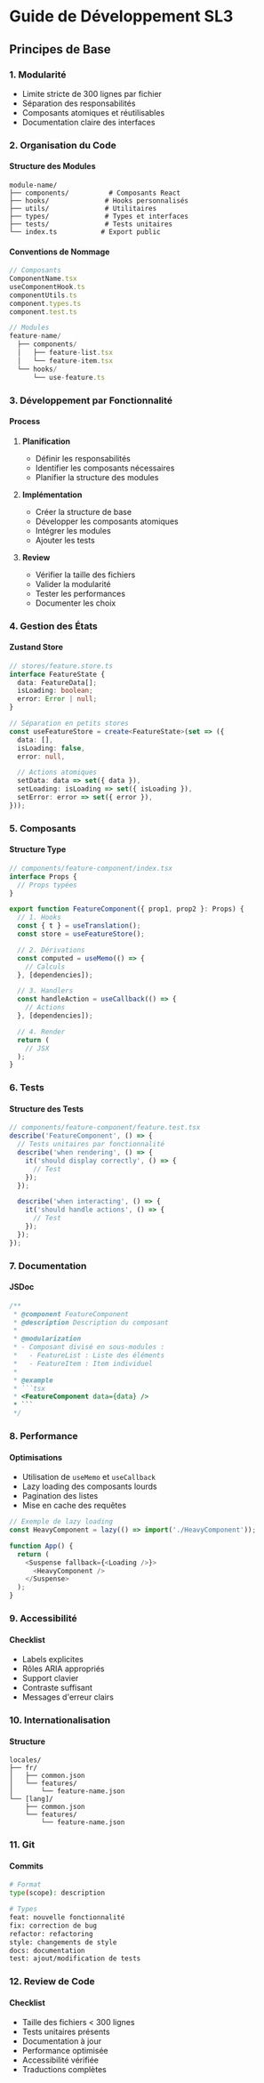 # Guide de Développement SL3

## Principes de Base

### 1. Modularité

- Limite stricte de 300 lignes par fichier
- Séparation des responsabilités
- Composants atomiques et réutilisables
- Documentation claire des interfaces

### 2. Organisation du Code

#### Structure des Modules

```
module-name/
├── components/          # Composants React
├── hooks/              # Hooks personnalisés
├── utils/              # Utilitaires
├── types/              # Types et interfaces
├── tests/              # Tests unitaires
└── index.ts           # Export public
```

#### Conventions de Nommage

```typescript
// Composants
ComponentName.tsx
useComponentHook.ts
componentUtils.ts
component.types.ts
component.test.ts

// Modules
feature-name/
  ├── components/
  │   ├── feature-list.tsx
  │   └── feature-item.tsx
  └── hooks/
      └── use-feature.ts
```

### 3. Développement par Fonctionnalité

#### Process

1. **Planification**

   - Définir les responsabilités
   - Identifier les composants nécessaires
   - Planifier la structure des modules

2. **Implémentation**

   - Créer la structure de base
   - Développer les composants atomiques
   - Intégrer les modules
   - Ajouter les tests

3. **Review**
   - Vérifier la taille des fichiers
   - Valider la modularité
   - Tester les performances
   - Documenter les choix

### 4. Gestion des États

#### Zustand Store

```typescript
// stores/feature.store.ts
interface FeatureState {
  data: FeatureData[];
  isLoading: boolean;
  error: Error | null;
}

// Séparation en petits stores
const useFeatureStore = create<FeatureState>(set => ({
  data: [],
  isLoading: false,
  error: null,

  // Actions atomiques
  setData: data => set({ data }),
  setLoading: isLoading => set({ isLoading }),
  setError: error => set({ error }),
}));
```

### 5. Composants

#### Structure Type

```typescript
// components/feature-component/index.tsx
interface Props {
  // Props typées
}

export function FeatureComponent({ prop1, prop2 }: Props) {
  // 1. Hooks
  const { t } = useTranslation();
  const store = useFeatureStore();

  // 2. Dérivations
  const computed = useMemo(() => {
    // Calculs
  }, [dependencies]);

  // 3. Handlers
  const handleAction = useCallback(() => {
    // Actions
  }, [dependencies]);

  // 4. Render
  return (
    // JSX
  );
}
```

### 6. Tests

#### Structure des Tests

```typescript
// components/feature-component/feature.test.tsx
describe('FeatureComponent', () => {
  // Tests unitaires par fonctionnalité
  describe('when rendering', () => {
    it('should display correctly', () => {
      // Test
    });
  });

  describe('when interacting', () => {
    it('should handle actions', () => {
      // Test
    });
  });
});
```

### 7. Documentation

#### JSDoc

````typescript
/**
 * @component FeatureComponent
 * @description Description du composant
 *
 * @modularization
 * - Composant divisé en sous-modules :
 *   - FeatureList : Liste des éléments
 *   - FeatureItem : Item individuel
 *
 * @example
 * ```tsx
 * <FeatureComponent data={data} />
 * ```
 */
````

### 8. Performance

#### Optimisations

- Utilisation de `useMemo` et `useCallback`
- Lazy loading des composants lourds
- Pagination des listes
- Mise en cache des requêtes

```typescript
// Exemple de lazy loading
const HeavyComponent = lazy(() => import('./HeavyComponent'));

function App() {
  return (
    <Suspense fallback={<Loading />}>
      <HeavyComponent />
    </Suspense>
  );
}
```

### 9. Accessibilité

#### Checklist

- Labels explicites
- Rôles ARIA appropriés
- Support clavier
- Contraste suffisant
- Messages d'erreur clairs

### 10. Internationalisation

#### Structure

```
locales/
├── fr/
│   ├── common.json
│   └── features/
│       └── feature-name.json
└── [lang]/
    ├── common.json
    └── features/
        └── feature-name.json
```

### 11. Git

#### Commits

```bash
# Format
type(scope): description

# Types
feat: nouvelle fonctionnalité
fix: correction de bug
refactor: refactoring
style: changements de style
docs: documentation
test: ajout/modification de tests
```

### 12. Review de Code

#### Checklist

- Taille des fichiers < 300 lignes
- Tests unitaires présents
- Documentation à jour
- Performance optimisée
- Accessibilité vérifiée
- Traductions complètes
